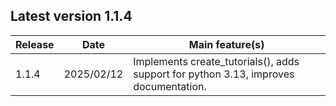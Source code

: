 ## Latest version 1.1.4

| Release  | Date | Main feature(s) |
| -------- | ---- | --------------- |
| 1.1.4 | 2025/02/12 | Implements create_tutorials(), adds support for python 3.13, improves documentation. |
